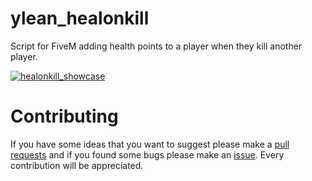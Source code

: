 # ylean_healonkill
Script for FiveM adding health points to a player when they kill another player.

[![healonkill_showcase](https://i.imgur.com/GFlL5Xy.png)](https://streamable.com/7lulea)

# Contributing
If you have some ideas that you want to suggest please make a [pull requests](https://github.com/yunglean4171/ylean_healonkill/pulls) and if you found some bugs please make an [issue](https://github.com/yunglean4171/ylean_healonkill/issues). Every contribution will be appreciated.
